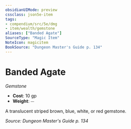 ```yaml
---
obsidianUIMode: preview
cssclass: json5e-item
tags:
- compendium/src/5e/dmg
- item/wealth/gemstone
aliases: ["Banded Agate"]
SourceType: "Magic Item"
NoteIcon: magicitem
BookSource: "Dungeon Master's Guide p. 134"
---
```

# Banded Agate
*Gemstone*  

- **Cost**: 10 gp
- **Weight**: ⏤

A translucent striped brown, blue, white, or red gemstone.

*Source: Dungeon Master's Guide p. 134*